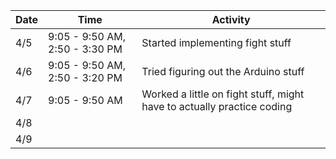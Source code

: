 Date|Time|Activity
----|----|--------
4/5|9:05 - 9:50 AM, 2:50 - 3:30 PM|Started implementing fight stuff
4/6|9:05 - 9:50 AM, 2:50 - 3:20 PM|Tried figuring out the Arduino stuff
4/7|9:05 - 9:50 AM|Worked a little on fight stuff, might have to actually practice coding
4/8||
4/9||
